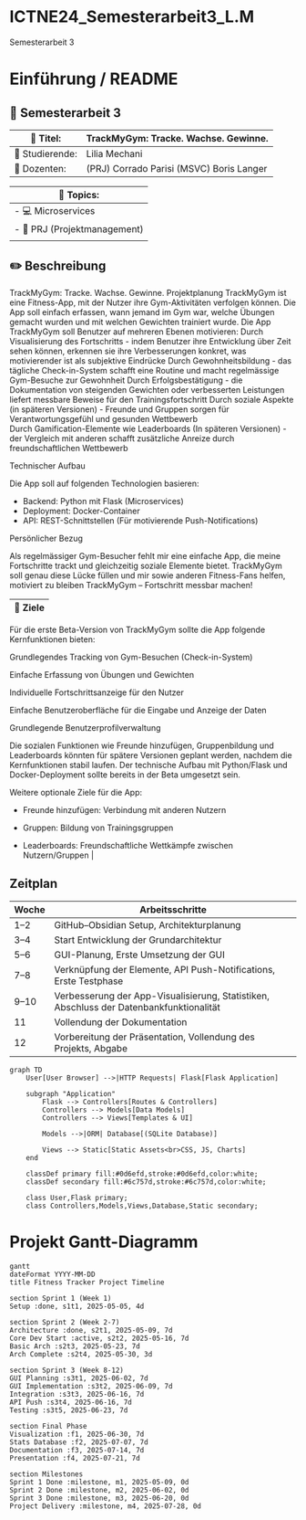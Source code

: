 # ICTNE24_Semesterarbeit3_L.M
Semesterarbeit 3
# Einführung / README
## :page_with_curl: Semesterarbeit 3


| :ticket: Titel:                   | TrackMyGym: Tracke. Wachse. Gewinne.  |
| --------------------------------- | ---------------------------------------------------------------- |
| :bust_in_silhouette: Studierende: | Lilia Mechani                                                    |
| :busts_in_silhouette: Dozenten:   | (PRJ) Corrado Parisi (MSVC) Boris Langer                        |

| :round_pushpin: Topics:               |
| ------------------------------------- |
| -  :computer: Microservices                    |
| - :paperclip: PRJ (Projektmanagement) |
|                                       |


## :pencil2: Beschreibung

TrackMyGym: Tracke. Wachse. Gewinne. 
Projektplanung 
TrackMyGym ist eine Fitness-App, mit der Nutzer ihre Gym-Aktivitäten verfolgen können. Die App soll einfach erfassen, wann jemand im Gym war, welche Übungen gemacht wurden und mit welchen Gewichten trainiert wurde. 
Die App TrackMyGym soll Benutzer auf mehreren Ebenen motivieren: 
Durch Visualisierung des Fortschritts - indem Benutzer ihre Entwicklung über Zeit sehen können, erkennen sie ihre Verbesserungen konkret, was motivierender ist als subjektive Eindrücke 
Durch Gewohnheitsbildung - das tägliche Check-in-System schafft eine Routine und macht regelmässige Gym-Besuche zur Gewohnheit 
Durch Erfolgsbestätigung - die Dokumentation von steigenden Gewichten oder verbesserten Leistungen liefert messbare Beweise für den Trainingsfortschritt 
Durch soziale Aspekte (in späteren Versionen) - Freunde und Gruppen sorgen für Verantwortungsgefühl und gesunden Wettbewerb  
Durch Gamification-Elemente wie Leaderboards (In späteren Versionen) - der Vergleich mit anderen schafft zusätzliche Anreize durch freundschaftlichen Wettbewerb 

 

Technischer Aufbau 

Die App soll auf folgenden Technologien basieren: 

- Backend: Python mit Flask (Microservices) 
- Deployment: Docker-Container 
- API: REST-Schnittstellen (Für motivierende Push-Notifications) 

 

Persönlicher Bezug 

Als regelmässiger Gym-Besucher fehlt mir eine einfache App, die meine Fortschritte trackt und gleichzeitig soziale Elemente bietet. TrackMyGym soll genau diese Lücke füllen und mir sowie anderen Fitness-Fans helfen, motiviert zu bleiben 
TrackMyGym – Fortschritt messbar machen! 


| :checkered_flag: Ziele                                                                                 |
| ------------------------------------------------------------------------------------------------------ |
Für die erste Beta-Version von TrackMyGym sollte die App folgende Kernfunktionen bieten: 

Grundlegendes Tracking von Gym-Besuchen (Check-in-System) 

Einfache Erfassung von Übungen und Gewichten 

Individuelle Fortschrittsanzeige für den Nutzer 

Einfache Benutzeroberfläche für die Eingabe und Anzeige der Daten 

Grundlegende Benutzerprofilverwaltung 

Die sozialen Funktionen wie Freunde hinzufügen, Gruppenbildung und Leaderboards könnten für spätere Versionen geplant werden, nachdem die Kernfunktionen stabil laufen. Der technische Aufbau mit Python/Flask und Docker-Deployment sollte bereits in der Beta umgesetzt sein.  

Weitere optionale Ziele für die App: 

- Freunde hinzufügen: Verbindung mit anderen Nutzern 

- Gruppen: Bildung von Trainingsgruppen 

- Leaderboards: Freundschaftliche Wettkämpfe zwischen Nutzern/Gruppen          |


## Zeitplan

| Woche     | Arbeitsschritte                                                                 |
|-----------|----------------------------------------------------------------------------------|
| 1–2       | GitHub–Obsidian Setup, Architekturplanung                                       |
| 3–4       | Start Entwicklung der Grundarchitektur                                          |
| 5–6       | GUI-Planung, Erste Umsetzung der GUI                                            |
| 7–8       | Verknüpfung der Elemente, API Push-Notifications, Erste Testphase               |
| 9–10      | Verbesserung der App-Visualisierung, Statistiken, Abschluss der Datenbankfunktionalität |
| 11        | Vollendung der Dokumentation                                                    |
| 12        | Vorbereitung der Präsentation, Vollendung des Projekts, Abgabe                  |



```mermaid
graph TD
    User[User Browser] -->|HTTP Requests| Flask[Flask Application]
    
    subgraph "Application"
        Flask --> Controllers[Routes & Controllers]
        Controllers --> Models[Data Models]
        Controllers --> Views[Templates & UI]
        
        Models -->|ORM| Database[(SQLite Database)]
        
        Views --> Static[Static Assets<br>CSS, JS, Charts]
    end
    
    classDef primary fill:#0d6efd,stroke:#0d6efd,color:white;
    classDef secondary fill:#6c757d,stroke:#6c757d,color:white;
    
    class User,Flask primary;
    class Controllers,Models,Views,Database,Static secondary;
```

# Projekt Gantt-Diagramm

```mermaid
gantt
dateFormat YYYY-MM-DD
title Fitness Tracker Project Timeline

section Sprint 1 (Week 1)
Setup :done, s1t1, 2025-05-05, 4d

section Sprint 2 (Week 2-7)
Architecture :done, s2t1, 2025-05-09, 7d
Core Dev Start :active, s2t2, 2025-05-16, 7d
Basic Arch :s2t3, 2025-05-23, 7d
Arch Complete :s2t4, 2025-05-30, 3d

section Sprint 3 (Week 8-12)
GUI Planning :s3t1, 2025-06-02, 7d
GUI Implementation :s3t2, 2025-06-09, 7d
Integration :s3t3, 2025-06-16, 7d
API Push :s3t4, 2025-06-16, 7d
Testing :s3t5, 2025-06-23, 7d

section Final Phase
Visualization :f1, 2025-06-30, 7d
Stats Database :f2, 2025-07-07, 7d
Documentation :f3, 2025-07-14, 7d
Presentation :f4, 2025-07-21, 7d

section Milestones
Sprint 1 Done :milestone, m1, 2025-05-09, 0d
Sprint 2 Done :milestone, m2, 2025-06-02, 0d
Sprint 3 Done :milestone, m3, 2025-06-20, 0d
Project Delivery :milestone, m4, 2025-07-28, 0d